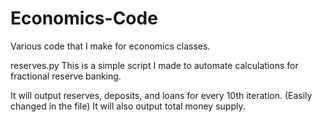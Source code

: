 # Economics-Code
Various code that I make for economics classes.

reserves.py
This is a simple script I made to automate calculations for fractional reserve banking.

It will output reserves, deposits, and loans for every 10th iteration. (Easily changed in the file)
It will also output total money supply.
